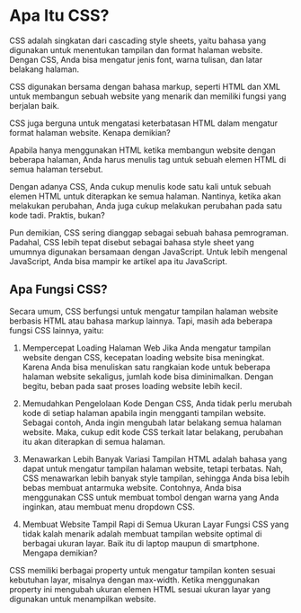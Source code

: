 # Apa Itu CSS?

CSS adalah singkatan dari cascading style sheets, yaitu bahasa yang digunakan untuk menentukan tampilan dan format halaman website. Dengan CSS, Anda bisa mengatur jenis font, warna tulisan, dan latar belakang halaman.

CSS digunakan bersama dengan bahasa markup, seperti HTML dan XML untuk membangun sebuah website yang menarik dan memiliki fungsi yang berjalan baik.

CSS juga berguna untuk mengatasi keterbatasan HTML dalam mengatur format halaman website. Kenapa demikian?

Apabila hanya menggunakan HTML ketika membangun website dengan beberapa halaman, Anda harus menulis tag untuk sebuah elemen HTML di semua halaman tersebut.

Dengan adanya CSS, Anda cukup menulis kode satu kali untuk sebuah elemen HTML untuk diterapkan ke semua halaman. Nantinya, ketika akan melakukan perubahan, Anda juga cukup melakukan perubahan pada satu kode tadi. Praktis, bukan?

Pun demikian, CSS sering dianggap sebagai sebuah bahasa pemrograman. Padahal, CSS lebih tepat disebut sebagai bahasa style sheet yang umumnya digunakan bersamaan dengan JavaScript. Untuk lebih mengenal JavaScript, Anda bisa mampir ke artikel apa itu JavaScript.

## Apa Fungsi CSS?

Secara umum, CSS berfungsi untuk mengatur tampilan halaman website berbasis HTML atau bahasa markup lainnya. Tapi, masih ada beberapa fungsi CSS lainnya, yaitu:

1. Mempercepat Loading Halaman Web
   Jika Anda mengatur tampilan website dengan CSS, kecepatan loading website bisa meningkat. Karena Anda bisa menuliskan satu rangkaian kode untuk beberapa halaman website sekaligus, jumlah kode bisa diminimalkan. Dengan begitu, beban pada saat proses loading website lebih kecil.

2. Memudahkan Pengelolaan Kode
   Dengan CSS, Anda tidak perlu merubah kode di setiap halaman apabila ingin mengganti tampilan website. Sebagai contoh, Anda ingin mengubah latar belakang semua halaman website. Maka, cukup edit kode CSS terkait latar belakang, perubahan itu akan diterapkan di semua halaman.

3. Menawarkan Lebih Banyak Variasi Tampilan
   HTML adalah bahasa yang dapat untuk mengatur tampilan halaman website, tetapi terbatas. Nah, CSS menawarkan lebih banyak style tampilan, sehingga Anda bisa lebih bebas membuat antarmuka website. Contohnya, Anda bisa menggunakan CSS untuk membuat tombol dengan warna yang Anda inginkan, atau membuat menu dropdown CSS.

4. Membuat Website Tampil Rapi di Semua Ukuran Layar
   Fungsi CSS yang tidak kalah menarik adalah membuat tampilan website optimal di berbagai ukuran layar. Baik itu di laptop maupun di smartphone. Mengapa demikian?

CSS memiliki berbagai property untuk mengatur tampilan konten sesuai kebutuhan layar, misalnya dengan max-width. Ketika menggunakan property ini mengubah ukuran elemen HTML sesuai ukuran layar yang digunakan untuk menampilkan website.
